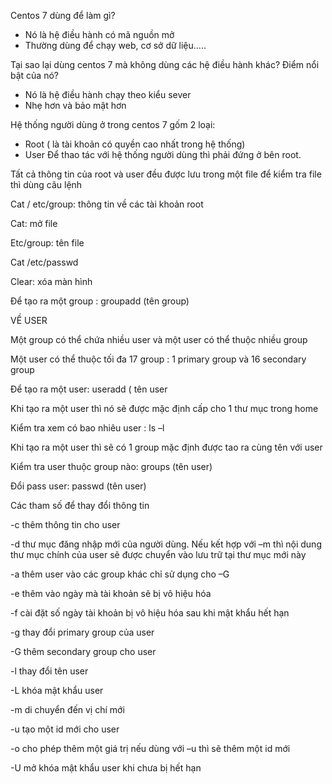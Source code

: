Centos 7 dùng để làm gì?
-	Nó là hệ điều hành có mã nguồn mở
-	Thường dùng để chạy web, cơ sở dữ liệu…..

Tại sao lại dùng centos 7 mà không dùng các hệ điều hành khác? Điểm nổi bật của nó?
-	Nó là hệ điều hành chạy theo kiểu sever
-	Nhẹ hơn và bảo mật hơn 

Hệ thống người dùng ở trong centos 7 gốm 2 loại:
-	Root ( là tài khoản có quyền cao nhất trong hệ thống) 
-	User
Để thao tác với hệ thống người dùng thì phải đứng ở bên root.

Tất cả thông tin của root và user đều  được lưu trong một file để kiểm tra file thì dùng câu lệnh

Cat	/ etc/group: thông tin về các tài khoản root

Cat: mở file 

Etc/group: tên file

Cat	/etc/passwd

Clear: xóa màn hình 

Để tạo ra một group : groupadd (tên group)

VỀ USER

Một group có thể chứa nhiều user và một user có thể thuộc nhiều group

Một user có thể thuộc tối đa 17 group : 1 primary group và 16 secondary group 

Để tạo ra một user: useradd ( tên user

Khi tạo ra một user thì nó sẽ được mặc định cấp cho 1 thư mục trong home

Kiểm tra xem có bao nhiêu user : ls –l

Khi tạo ra một user thì sẽ có 1 group mặc định được tao ra cùng tên với user 

Kiểm tra user thuộc group nào: groups (tên user)

Đổi pass user: passwd (tên user)

Các tham số để thay đổi thông tin

-c thêm thông tin cho user 

-d thư mục đăng nhập mới của người dùng. Nếu kết hợp với –m thì nội dung thư mục chính của user sẽ được chuyển vào lưu trữ tại thư mục mới này 

-a thêm user vào các group khác chỉ sử dụng  cho –G

-e thêm vào ngày mà tài khoản sẽ bị vô hiệu hóa 

-f cài đặt số ngày tài khoản bị vô hiệu hóa sau khi mật khẩu hết hạn

-g thay đổi primary group của user 

-G thêm secondary group  cho user 

-l thay đổi tên user 

-L khóa mật khẩu user 

-m di chuyển đến vị chí mới 

-u tạo một id mới cho user  

-o cho phép thêm một giá trị nếu dùng với –u thì  sẽ thêm một id mới 

-U mở khóa mật khẩu user khi chưa bị hết hạn 





